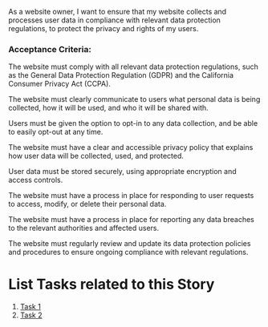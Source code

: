 As a website owner, I want to ensure that my website collects and processes user data in compliance with relevant data protection regulations, to protect the privacy and rights of my users.

### Acceptance Criteria:

The website must comply with all relevant data protection regulations, such as the General Data Protection Regulation (GDPR) and the California Consumer Privacy Act (CCPA).

The website must clearly communicate to users what personal data is being collected, how it will be used, and who it will be shared with.

Users must be given the option to opt-in to any data collection, and be able to easily opt-out at any time.

The website must have a clear and accessible privacy policy that explains how user data will be collected, used, and protected.

User data must be stored securely, using appropriate encryption and access controls.

The website must have a process in place for responding to user requests to access, modify, or delete their personal data.

The website must have a process in place for reporting any data breaches to the relevant authorities and affected users.

The website must regularly review and update its data protection policies and procedures to ensure ongoing compliance with relevant regulations.

# List Tasks related to this Story
1. [Task 1](./tasks/task_pp_identifyinfo.md)
2. [Task 2](./tasks/task_pp_concentwebpage.md)